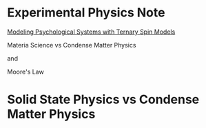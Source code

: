 # Experimental Physics Note

[Modeling Psychological Systems with Ternary Spin Models](https://www.youtube.com/watch?v=tSGFTh0Mzfg&list=PL6AP53fKMAr1m1LX-5QqYpZucltcw7Gku)

Materia Science vs Condense Matter Physics 

and 

Moore's Law


# Solid State Physics vs Condense Matter Physics
